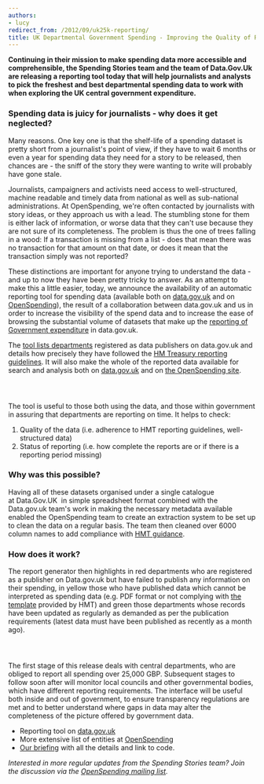 ```yaml
---
authors:
- lucy
redirect_from: /2012/09/uk25k-reporting/
title: UK Departmental Government Spending - Improving the Quality of Reporting
---
```


**Continuing in their mission to make spending data more accessible and comprehensible, the Spending Stories team and the team of Data.Gov.Uk are releasing a reporting tool today that will help journalists and analysts to pick the freshest and best departmental spending data to work with when exploring the UK central government expenditure.**

### Spending data is juicy for journalists - why does it get neglected?

Many reasons. One key one is that the shelf-life of a spending dataset is pretty short from a journalist's point of view, if they have to wait 6 months or even a year for spending data they need for a story to be released, then chances are - the sniff of the story they were wanting to write will probably have gone stale. 

Journalists, campaigners and activists need access to well-structured, machine readable and timely data from national as well as sub-national administrations. At OpenSpending, we're often contacted by journalists with story ideas, or they approach us with a lead. The stumbling stone for them is either lack of information, or worse data that they can't use because they are not sure of its completeness. The problem is thus the one of trees falling in a wood: If a transaction is missing from a list - does that mean there was no transaction for that amount on that date, or does it mean that the transaction simply was not reported? 

These distinctions are important for anyone trying to understand the data - and up to now they have been pretty tricky to answer. As an attempt to make this a little easier, today, we announce the availability of an automatic reporting tool for spending data (available both on [data.gov.uk](http://data.gov.uk/data/openspending-report/index) and on [OpenSpending](http://openspending.org/resources/gb-spending/index.html)), the result of a collaboration between data.gov.uk and us in order to increase the visibility of the spend data and to increase the ease of browsing the substantial volume of datasets that make up the [reporting of Government expenditure](http://data.gov.uk/openspending) in data.gov.uk.

The [tool lists departments](http://data.gov.uk/data/openspending-report/index) registered as data publishers on data.gov.uk and details how precisely they have followed the [HM Treasury reporting guidelines](http://www.hm-treasury.gov.uk/psr_transparency_index.htm). It will also make the whole of the reported data available for search and analysis both on [data.gov.uk](http://data.gov.uk/openspending) and on [the OpenSpending site](http://openspending.org/search).

<img alt="" src="http://farm9.staticflickr.com/8443/7980196066_d4aa29eb0d_z.jpg" title="UK Departmental Spend Reporting 1" class="pull-left" style="margin: 1em 1em 1em 0;" />

The tool is useful to those both using the data, and those within government in assuring that departments are reporting on time. It helps to check:

1. Quality of the data (i.e. adherence to HMT reporting guidelines, well-structured data)
2. Status of reporting (i.e. how complete the reports are or if there is a reporting period missing)

### Why was this possible?

Having all of these datasets organised under a single catalogue at Data.Gov.UK  in simple spreadsheet format combined with the Data.gov.uk team's work in making the necessary metadata available enabled the OpenSpending team to create an extraction system to be set up to clean the data on a regular basis. The team then cleaned over 6000 column names to add compliance with [HMT guidance](http://nomenklatura.okfnlabs.org/uk25k-column-names).

### How does it work?

The report generator then highlights in red departments who are registered as a publisher on Data.gov.uk but have failed to publish any information on their spending, in yellow those who have published data which cannot be interpreted as spending data (e.g. PDF format or not complying with [the template](http://www.hm-treasury.gov.uk/d/transparency_annexa100910.xls) provided by HMT) and green those departments whose records have been updated as regularly as demanded as per the publication requirements (latest data must have been published as recently as a month ago).

<img alt="" src="http://farm9.staticflickr.com/8441/7980196059_f6fd51a5c2_z.jpg" title="UK Departmental Spend Reporting 2" class="pull-left" style="margin: 1em 1em 1em 0;" />

The first stage of this release deals with central departments, who are obliged to report all spending over 25,000 GBP. Subsequent stages to follow soon after will monitor local councils and other governmental bodies, which have different reporting requirements. The interface will be useful both inside and out of government, to ensure transparency regulations are met and to better understand where gaps in data may alter the completeness of the picture offered by government data.

* Reporting tool on [data.gov.uk](http://data.gov.uk/data/openspending-report/index)
* More extensive list of entities at [OpenSpending](http://openspending.org/resources/gb-spending/report/index.html)
* [Our briefing](http://openspending.org/resources/gb-spending/index.html) with all the details and link to code.

*Interested in more regular updates from the Spending Stories team? Join the discussion via the [OpenSpending mailing list](http://lists.okfn.org/mailman/listinfo/openspending).*
